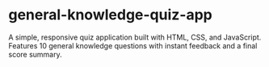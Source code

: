 # general-knowledge-quiz-app
A simple, responsive quiz application built with HTML, CSS, and JavaScript. Features 10 general knowledge questions with instant feedback and a final score summary.
